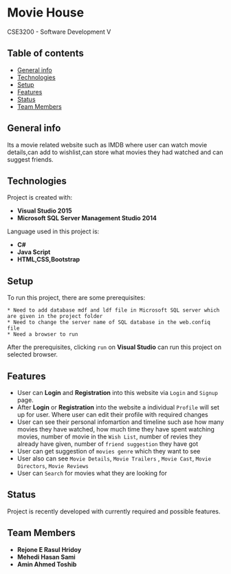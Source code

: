 # Movie House
CSE3200 - Software Development V 
## Table of contents
* [General info](#general-info)
* [Technologies](#technologies)
* [Setup](#setup)
* [Features](#features)
* [Status](#Status)
* [Team Members](#Team-Members)

## General info 
Its a movie related website such as IMDB where user can watch movie details,can add to wishlist,can store what movies they had watched and can suggest friends.
	
## Technologies
Project is created with:
* **Visual Studio 2015**
* **Microsoft SQL Server Management Studio 2014**

Language used in this project is:
* **C#**
* **Java Script**
* **HTML,CSS,Bootstrap**
	
## Setup
To run this project, there are some prerequisites:
```
* Need to add database mdf and ldf file in Microsoft SQL server which are given in the project folder
* Need to change the server name of SQL database in the web.confiq file
* Need a browser to run

```
After the prerequisites, clicking `run` on **Visual Studio** can run this project on selected browser.

## Features
* User can **Login** and **Registration** into this website via `Login` and `Signup` page.
* After **Login** or **Registration** into the website a individual `Profile` will set up for user. Where user can edit their profile with required changes
* User can see their personal infomartion and timeline such ase how many movies they have watched, how much time they have spent watching movies, number of movie in the `Wish List`, number of revies they already have given, number of `friend suggestion` they have got
* User can get suggestion of `movies genre` which they want to see 
* User also can see `Movie Details`, `Movie Trailers` , `Movie Cast`, `Movie Directors`, `Movie Reviews` 
* User can `Search` for movies what they are looking for


## Status 
Project is recently developed with currently required and possible features.

## Team Members
* **Rejone E Rasul Hridoy**
* **Mehedi Hasan Sami**
* **Amin Ahmed Toshib**



